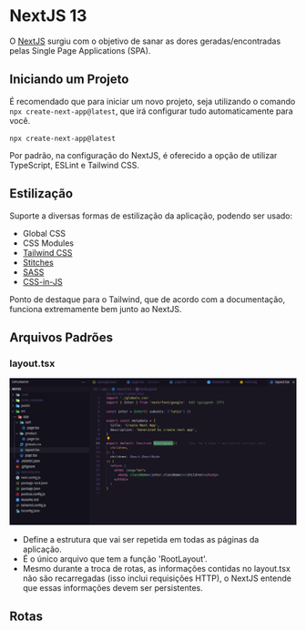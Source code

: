 # NextJS 13

O [NextJS](https://nextjs.org/) surgiu com o objetivo de sanar as dores
geradas/encontradas pelas Single Page Applications (SPA).

## Iniciando um Projeto

É recomendado que para iniciar um novo projeto, seja utilizando o comando
`npx create-next-app@latest`, que irá configurar tudo automaticamente para você.

```
npx create-next-app@latest
```

Por padrão, na configuração do NextJS, é oferecido a opção de utilizar
TypeScript, ESLint e Tailwind CSS.

## Estilização

Suporte a diversas formas de estilização da aplicação, podendo ser usado:

- Global CSS
- CSS Modules
- [Tailwind CSS](https://tailwindcss.com/)
- [Stitches](https://stitches.dev/)
- [SASS](https://sass-lang.com/)
- [CSS-in-JS](https://cssinjs.org/?v=v10.10.0)

Ponto de destaque para o Tailwind, que de acordo com a documentação, funciona
extremamente bem junto ao NextJS.

## Arquivos Padrões

### layout.tsx

![Screen layout.tsx](./public/img-layout-tsx.png "layout.tsx screen")

- Define a estrutura que vai ser repetida em todas as páginas da aplicação.
- É o único arquivo que tem a função 'RootLayout'.
- Mesmo durante a troca de rotas, as informações contidas no layout.tsx não são
  recarregadas (isso inclui requisições HTTP), o NextJS entende que essas
  informações devem ser persistentes.

## Rotas
